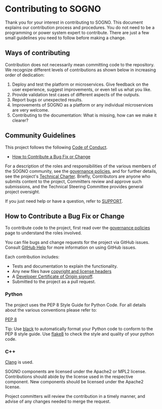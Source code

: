 # Contributing to SOGNO

Thank you for your interest in contributing to SOGNO. This document explains our contribution process and procedures.
You do not need to be a programming or power system expert to contribute.
There are just a few small guidelines you need to follow before making a change.

## Ways of contributing

Contribution does not necessarily mean committing code to the repository. 
We recognize different levels of contributions as shown below in increasing order of dedication:

1. Deploy and test the platform or microservices. Give feedback on the user experience, suggest improvements, or even tell us what you like.
2. Provide validation test cases of different aspects of the outputs.
3. Report bugs or unexpected results.
4. Improvements of SOGNO as a platform or any individual microservices are very welcome.
5. Contributing to the documentation: What is missing, how can we make it clearer?

## Community Guidelines

This project follows the following [Code of Conduct](CODE_OF_CONDUCT.md).

* [How to Contribute a Bug Fix or Change](#How-to-Contribute-a-Bug-Fix-or-Change)

For a description of the roles and responsibilities of the various members of the SOGNO community, see the [governance policies], and for further details, see the project's [Technical Charter]. Briefly, Contributors are anyone who submits content to the project, Committers review and approve such submissions, and the Technical Steering Committee provides general project oversight.

If you just need help or have a question, refer to [SUPPORT](SUPPORT.md).

## How to Contribute a Bug Fix or Change

To contribute code to the project, first read over the [governance policies](GOVERNANCE.md) page to understand the roles involved. 

You can file bugs and change requests for the project via GitHub issues. Consult [GitHub Help](https://docs.github.com/en/free-pro-team@latest/github/managing-your-work-on-github/creating-an-issue) for more information on using GitHub issues.

Each contribution includes:

* Tests and documentation to explain the functionality.
* Any new files have [copyright and license headers]
* A [Developer Certificate of Origin signoff].
* Submitted to the project as a pull request.

### Python

The project uses the PEP 8 Style Guide for Python Code. For all details about the various conventions please refer to:

[PEP 8](https://www.python.org/dev/peps/pep-0008)

Tip: 
Use [black](https://github.com/psf/black) to automatically format your Python code to conform to the PEP 8 style guide.
Use [flake8](https://github.com/PyCQA/flake8) to check the style and quality of your python code.

### C++
[Clang](https://clang.llvm.org/docs/ClangFormat.html) is used.

SOGNO components are licensed under the Apache2 or MPL2 license. Contributions should abide by the license used in the respective component. New components should be licensed under the Apache2 license.

Project committers will review the contribution in a timely manner, and advise of any changes needed to merge the request.


[governance policies]: GOVERNANCE.md
[Technical Charter]: tsc/CHARTER.md
[copyright and license headers]: https://github.com/lf-energy/tac/blob/main/process/contribution_guidelines.md#license
[Developer Certificate of Origin signoff]: https://github.com/lf-energy/tac/blob/main/process/contribution_guidelines.md#contribution-sign-off

